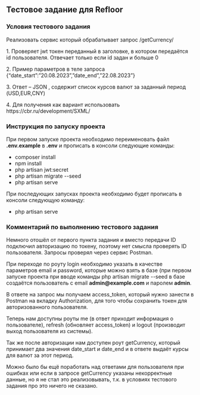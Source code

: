 ## Тестовое задание для Refloor

<h3>Условия тестового задания</h3>

<p>Реализовать сервис который обрабатывает запрос /getCurrency/</p>

<p>1.  Проверяет jwt токен переданный в заголовке, в котором передаётся id пользователя. Отвечает только если id задан и больше 0</p>
<p>2.  Пример параметров в теле запроса {“date_start”:”20.08.2023”,”date_end”,”22.08.2023”}</p>
<p>3.  Ответ – JSON , содержит список курсов валют за заданный период (USD,EUR,CNY)</p>
<p>4.  Для получения как вариант использовать https://cbr.ru/development/SXML/</p>

<h3>Инструкция по запуску проекта</h3>

<p>При первом запуске проекта необходимо переименовать файл <b>.env.example</b> в <b>.env</b> и прописать в консоли следующие команды:</p>

- composer install<br>
- npm install<br>
- php artisan jwt:secret<br>
- php artisan migrate --seed<br>
- php artisan serve

<p>При последующих запусках проекта необходимо будет прописать в консоли следующую команду:</p>

- php artisan serve

<h3>Комментарий по выполнению тестового задания</h3>

<p>Немного отошёл от первого пункта задания и вместо передачи ID подключил авторизацию по токену, поэтому нет смысла проверять ID пользователя. Запросы проверял через сервис Postman.</p>
<p>При переходе по роуту login необходимо указать в качестве параметров email и password, которые можно взять в базе (при первом запуске проекта при вводе команды php artisan migrate --seed в базе создаётся пользователь с email <b>admin@example.com</b> и паролем <b>admin</b>.</p>
<p>В ответе на запрос мы получаем access_token, который нужно занести в Postman на вкладку Authorization, для того чтобы сохранить токен для авторизованного пользователя.</p>
<p>Теперь нам доступны роуты me (в ответ приходит информация о пользователе), refresh (обновляет access_token) и logout (производит выход пользователя из системы).</p>
<p>Так же после авторизации нам доступен роут getCurrency, который принимает два значения date_start и date_end и в ответе выдаёт курсы для валют за этот период.</p>
<p>Можно было бы ещё поработать над ответами для пользователя при ошибках или если в запросе getCurrency указаны некорректные данные, но я не стал это реализовывать, т.к. в условиях тестового задания про это ничего не сказано.</p>
